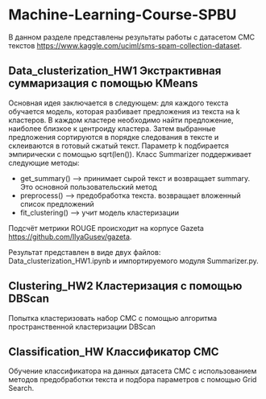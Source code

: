 # Machine-Learning-Course-SPBU

В данном разделе представлены результаты работы с датасетом СМС текстов https://www.kaggle.com/uciml/sms-spam-collection-dataset.

## Data_clusterization_HW1 Экстрактивная суммаризация с помощью KMeans  

Основная идея заключается в следующем: для каждого текста обучается модель, которая разбивает предложения из текста на k кластеров. В каждом кластере необходимо найти предложение, наиболее близкое к центроиду кластера. Затем выбранные предложения сортируются в порядке следования в тексте и склеиваются в готовый сжатый текст. Параметр k подбирается эмпирически с помощью sqrt(len()). Класс Summarizer поддерживает следующие методы: 
* get_summary() --> принимает сырой текст и возвращает summary. Это основной пользовательский метод
* preprocess() --> предобработка текста. возвращает вложенный список предложений 
* fit_clustering() --> учит модель кластеризации

Подсчёт метрики ROUGE происходит на корпусе Gazeta https://github.com/IlyaGusev/gazeta.

Результат представлен в виде двух файлов: Data_clusterization_HW1.ipynb и импортируемого модуля Summarizer.py.

## Clustering_HW2 Кластеризация с помощью DBScan

Попытка кластеризовать набор СМС с помощью алгоритма пространственной кластеризации DBScan

## Classification_HW Классификатор СМС

Обучение классификатора на данных датасета СМС с использованием методов предобработки текста и подбора параметров с помощью Grid Search.
